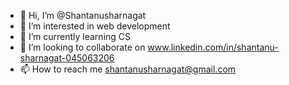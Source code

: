 - 👋 Hi, I’m @Shantanusharnagat
- 👀 I’m interested in web development
- 🌱 I’m currently learning CS 
- 💞️ I’m looking to collaborate on www.linkedin.com/in/shantanu-sharnagat-045063206
- 📫 How to reach me shantanusharnagat@gmail.com

<!---
Shantanusharnagat/Shantanusharnagat is a ✨ special ✨ repository because its `README.md` (this file) appears on your GitHub profile.
You can click the Preview link to take a look at your changes.
--->
